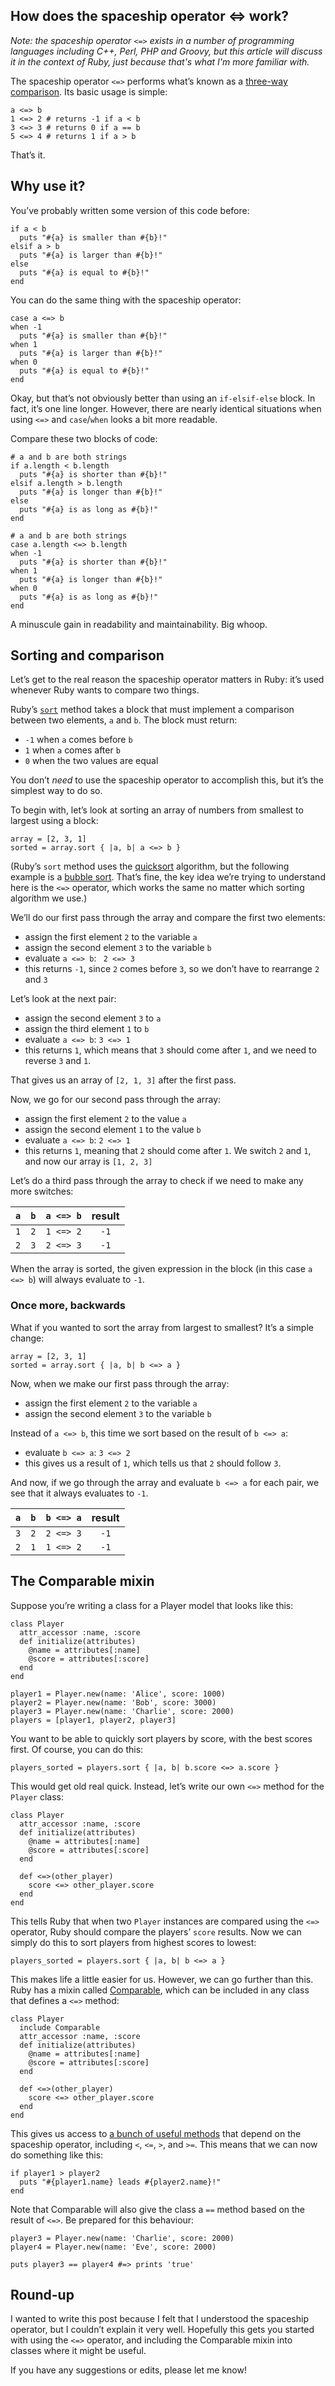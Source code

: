 ## How does the spaceship operator <=> work?

*Note: the spaceship operator `<=>` exists in a number of programming languages including C++, Perl, PHP and Groovy, but this article will discuss it in the context of Ruby, just because that's what I'm more familiar with.*

The spaceship operator `<=>` performs what’s known as a [three-way comparison](https://en.wikipedia.org/wiki/Three-way_comparison). Its basic usage is simple:

```
a <=> b
1 <=> 2 # returns -1 if a < b
3 <=> 3 # returns 0 if a == b
5 <=> 4 # returns 1 if a > b
```

That’s it.

## Why use it?
You’ve probably written some version of this code before:

```
if a < b
  puts "#{a} is smaller than #{b}!"
elsif a > b
  puts "#{a} is larger than #{b}!"
else
  puts "#{a} is equal to #{b}!"
end
```

You can do the same thing with the spaceship operator:
```
case a <=> b
when -1
  puts "#{a} is smaller than #{b}!"
when 1
  puts "#{a} is larger than #{b}!"
when 0
  puts "#{a} is equal to #{b}!"
end
```

Okay, but that’s not obviously better than using an `if-elsif-else` block. In fact, it’s one line longer. However, there are nearly identical situations when using `<=>` and `case`/`when` looks a bit more readable. 

Compare these two blocks of code:

```
# a and b are both strings
if a.length < b.length
  puts "#{a} is shorter than #{b}!"
elsif a.length > b.length
  puts "#{a} is longer than #{b}!"
else
  puts "#{a} is as long as #{b}!"
end
```

```
# a and b are both strings
case a.length <=> b.length
when -1
  puts "#{a} is shorter than #{b}!"
when 1
  puts "#{a} is longer than #{b}!"
when 0
  puts "#{a} is as long as #{b}!"
end
```

A minuscule gain in readability and maintainability. Big whoop.

## Sorting and comparison
Let’s get to the real reason the spaceship operator matters in Ruby: it’s used whenever Ruby wants to compare two things.

Ruby’s [`sort`](https://ruby-doc.org/core-3.0.0/Enumerable.html#method-i-sort) method takes a block that must implement a comparison between two elements, `a` and `b`. The block must return:
- `-1` when `a` comes before `b`
- `1` when `a` comes after `b`
- `0` when the two values are equal

You don’t *need* to use the spaceship operator to accomplish this, but it’s the simplest way to do so.

To begin with, let’s look at sorting an array of numbers from smallest to largest using a block:

```
array = [2, 3, 1]
sorted = array.sort { |a, b| a <=> b }
```

(Ruby’s `sort` method uses the [quicksort](https://en.wikipedia.org/wiki/Quicksort) algorithm, but the following example is a [bubble sort](https://en.wikipedia.org/wiki/Bubble_sort). That’s fine, the key idea we’re trying to understand here is the `<=>` operator, which works the same no matter which sorting algorithm we use.)

We’ll do our first pass through the array and compare the first two elements:
- assign the first element `2` to the variable `a`
- assign the second element `3` to the variable `b`
- evaluate `a <=> b`: ` 2 <=> 3`
- this returns `-1`, since `2` comes before `3`, so we don’t have to  rearrange `2` and `3`

Let’s look at the next pair:
- assign the second element `3` to `a`
- assign the third element `1` to `b`
- evaluate `a <=> b`: `3 <=> 1`
- this returns `1`, which means that `3` should come after `1`, and we need to reverse `3` and `1`. 

That gives us an array of `[2, 1, 3]` after the first pass.

Now, we go for our second pass through the array:
- assign the first element `2` to the value `a`
- assign the second element `1` to the value `b`
- evaluate `a <=> b`: `2 <=> 1` 
- this returns `1`, meaning that `2` should come after `1`. We switch `2` and `1`, and now our array is `[1, 2, 3]`

Let’s do a third pass through the array to check if we need to make any more switches:

|`a`|`b`|`a <=> b`|result|
|:---:|:---:|:---:|:---:|
|`1`|`2`|`1 <=> 2`|`-1`|
|`2`|`3`|`2 <=> 3`|`-1`|

When the array is sorted, the given expression in the block (in this case `a <=> b`) will always evaluate to `-1`.

### Once more, backwards
What if you wanted to sort the array from largest to smallest? It’s a simple change:

```
array = [2, 3, 1]
sorted = array.sort { |a, b| b <=> a }
```

Now, when we make our first pass through the array:
- assign the first element `2` to the variable `a`
- assign the second element `3` to the variable `b`

Instead of `a <=> b`, this time we sort based on the result of `b <=> a`:
- evaluate `b <=> a`: `3 <=> 2` 
- this gives us a result of `1`, which tells us that `2` should follow `3`.

And now, if we go through the array and evaluate `b <=> a` for each pair, we see that it always evaluates to `-1`.

|`a`|`b`|`b <=> a`|result|
|:---:|:---:|:---:|:---:|
|`3`|`2`|`2 <=> 3`|`-1`|
|`2`|`1`|`1 <=> 2`|`-1`|

## The Comparable mixin
Suppose you’re writing a class for a Player model that looks like this:

```
class Player
  attr_accessor :name, :score
  def initialize(attributes)
    @name = attributes[:name]
    @score = attributes[:score]
  end
end
	
player1 = Player.new(name: 'Alice', score: 1000)
player2 = Player.new(name: 'Bob', score: 3000)
player3 = Player.new(name: 'Charlie', score: 2000)
players = [player1, player2, player3]
```

You want to be able to quickly sort players by score, with the best scores first. Of course, you can do this:

```
players_sorted = players.sort { |a, b| b.score <=> a.score }
```

This would get old real quick. Instead, let’s write our own `<=>` method for the `Player` class: 

```
class Player
  attr_accessor :name, :score
  def initialize(attributes)
    @name = attributes[:name]
    @score = attributes[:score]
  end

  def <=>(other_player)
    score <=> other_player.score
  end
end
```

This tells Ruby that when two `Player` instances are compared using the `<=>` operator, Ruby should compare the players’ `score` results. Now we can simply do this to sort players from highest scores to lowest:

```
players_sorted = players.sort { |a, b| b <=> a }
```

This makes life a little easier for us. However, we can go further than this. Ruby has a mixin called [Comparable](https://ruby-doc.org/core-2.5.0/Comparable.html), which can be included in any class that defines a `<=>` method:

```
class Player
  include Comparable
  attr_accessor :name, :score
  def initialize(attributes)
    @name = attributes[:name]
    @score = attributes[:score]
  end

  def <=>(other_player)
    score <=> other_player.score
  end
end
```

This gives us access to [a bunch of useful methods](https://ruby-doc.org/core-2.5.0/Comparable.html) that depend on the spaceship operator, including `<`, `<=`, `>`, and `>=`. This means that we can now do something like this:

```
if player1 > player2
  puts "#{player1.name} leads #{player2.name}!"
end
```

Note that Comparable will also give the class a `==` method based on the result of `<=>`. Be prepared for this behaviour:

```
player3 = Player.new(name: 'Charlie', score: 2000)
player4 = Player.new(name: 'Eve', score: 2000)

puts player3 == player4 #=> prints 'true'
```

## Round-up
I wanted to write this post because I felt that I understood the  spaceship operator, but I couldn’t explain it very well. Hopefully this gets you started with using the `<=>` operator, and including the Comparable mixin into classes where it might be useful.

If you have any suggestions or edits, please let me know!